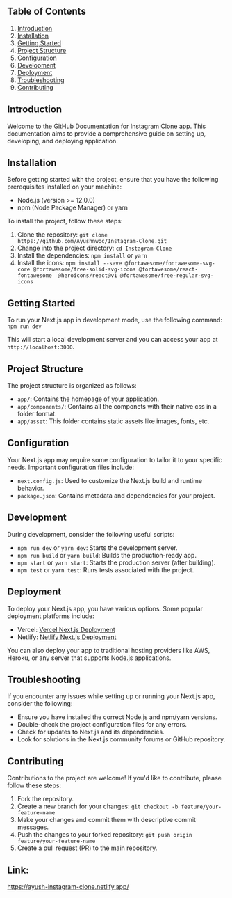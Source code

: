
## Table of Contents
1. [Introduction](#introduction)
2. [Installation](#installation)
3. [Getting Started](#getting-started)
4. [Project Structure](#project-structure)
5. [Configuration](#configuration)
6. [Development](#development)
7. [Deployment](#deployment)
8. [Troubleshooting](#troubleshooting)
9. [Contributing](#contributing)

## Introduction
Welcome to the GitHub Documentation for Instagram Clone app. This documentation aims to provide a comprehensive guide on setting up, developing, and deploying application.

## Installation
Before getting started with the project, ensure that you have the following prerequisites installed on your machine:
- Node.js (version >= 12.0.0)
- npm (Node Package Manager) or yarn

To install the project, follow these steps:
1. Clone the repository: `git clone https://github.com/Ayushnwoc/Instagram-Clone.git`
2. Change into the project directory: `cd Instagram-Clone`
3. Install the dependencies: `npm install` or `yarn`
4. Install the icons: `npm install --save @fortawesome/fontawesome-svg-core @fortawesome/free-solid-svg-icons @fortawesome/react-fontawesome  @heroicons/react@v1 @fortawesome/free-regular-svg-icons`

## Getting Started
To run your Next.js app in development mode, use the following command:
`npm run dev`

This will start a local development server and you can access your app at `http://localhost:3000`.

## Project Structure
The project structure is organized as follows:
- `app/`: Contains the homepage of your application.
- `app/components/`: Contains all the componets with their native css in a folder format.
- `app/asset`: This folder contains static assets like images, fonts, etc.

## Configuration
Your Next.js app may require some configuration to tailor it to your specific needs. Important configuration files include:
- `next.config.js`: Used to customize the Next.js build and runtime behavior.
- `package.json`: Contains metadata and dependencies for your project.

## Development
During development, consider the following useful scripts:
- `npm run dev` or `yarn dev`: Starts the development server.
- `npm run build` or `yarn build`: Builds the production-ready app.
- `npm start` or `yarn start`: Starts the production server (after building).
- `npm test` or `yarn test`: Runs tests associated with the project.

## Deployment
To deploy your Next.js app, you have various options. Some popular deployment platforms include:
- Vercel: [Vercel Next.js Deployment](https://vercel.com/docs/platform/deployments)
- Netlify: [Netlify Next.js Deployment](https://docs.netlify.com/configure-builds/common-configurations/next-js/)

You can also deploy your app to traditional hosting providers like AWS, Heroku, or any server that supports Node.js applications.

## Troubleshooting
If you encounter any issues while setting up or running your Next.js app, consider the following:
- Ensure you have installed the correct Node.js and npm/yarn versions.
- Double-check the project configuration files for any errors.
- Check for updates to Next.js and its dependencies.
- Look for solutions in the Next.js community forums or GitHub repository.

## Contributing
Contributions to the project are welcome! If you'd like to contribute, please follow these steps:
1. Fork the repository.
2. Create a new branch for your changes: `git checkout -b feature/your-feature-name`
3. Make your changes and commit them with descriptive commit messages.
4. Push the changes to your forked repository: `git push origin feature/your-feature-name`
5. Create a pull request (PR) to the main repository.

## Link:
https://ayush-instagram-clone.netlify.app/